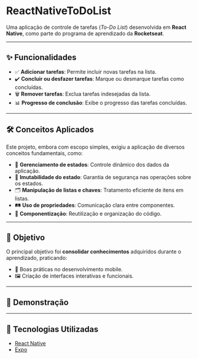 # ReactNativeToDoList

Uma aplicação de controle de tarefas (*To-Do List*) desenvolvida em **React Native**, como parte do programa de aprendizado da **Rocketseat**.

---

## ✨ Funcionalidades

- ✅ **Adicionar tarefas**: Permite incluir novas tarefas na lista.
- ✔️ **Concluir ou desfazer tarefas**: Marque ou desmarque tarefas como concluídas.
- 🗑️ **Remover tarefas**: Exclua tarefas indesejadas da lista.
- 📊 **Progresso de conclusão**: Exibe o progresso das tarefas concluídas.

---

## 🛠️ Conceitos Aplicados

Este projeto, embora com escopo simples, exigiu a aplicação de diversos conceitos fundamentais, como:

- 📌 **Gerenciamento de estados**: Controle dinâmico dos dados da aplicação.
- 🔗 **Imutabilidade do estado**: Garantia de segurança nas operações sobre os estados.
- 🗂️ **Manipulação de listas e chaves**: Tratamento eficiente de itens em listas.
- 🛤️ **Uso de propriedades**: Comunicação clara entre componentes.
- 🧩 **Componentização**: Reutilização e organização do código.

---

## 🎯 Objetivo

O principal objetivo foi **consolidar conhecimentos** adquiridos durante o aprendizado, praticando:

- 📐 Boas práticas no desenvolvimento mobile.
- 🖼️ Criação de interfaces interativas e funcionais.

---

## 📸 Demonstração

<!-- Em produção -->

---

## 🚀 Tecnologias Utilizadas

- [React Native](https://reactnative.dev/)
- [Expo](https://expo.dev/)